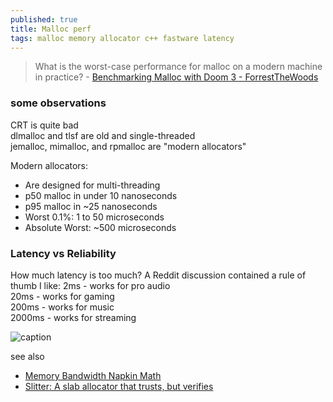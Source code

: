```yaml
---
published: true
title: Malloc perf
tags: malloc memory allocator c++ fastware latency
---
```

> What is the worst-case performance for malloc on a modern machine in practice? - [Benchmarking Malloc with Doom 3 - ForrestTheWoods](https://www.forrestthewoods.com/blog/benchmarking-malloc-with-doom3/)

### some observations
CRT is quite bad  
dlmalloc and tlsf are old and single-threaded  
jemalloc, mimalloc, and rpmalloc are "modern allocators"

Modern allocators:
- Are designed for multi-threading
- p50 malloc in under 10 nanoseconds
- p95 malloc in ~25 nanoseconds
- Worst 0.1%: 1 to 50 microseconds
- Absolute Worst: ~500 microseconds


### Latency vs Reliability
How much latency is too much? A Reddit discussion contained a rule of thumb I like:
2ms - works for pro audio  
20ms - works for gaming  
200ms - works for music  
2000ms - works for streaming   

![caption](https://www.forrestthewoods.com/blog/benchmarking-malloc-with-doom3/assets/img/header.png) 

see also
- [Memory Bandwidth Napkin Math](https://www.forrestthewoods.com/blog/memory-bandwidth-napkin-math/)
- [	Slitter: A slab allocator that trusts, but verifies](https://news.ycombinator.com/item?id=28068015)
